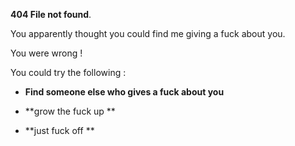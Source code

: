 **404 File not found**.

You apparently thought you could find me giving a fuck about you.

You were wrong !

You could try the following :

-  **Find someone else who gives a fuck about you**

-  **grow the fuck up **

-  **just fuck off **
